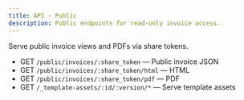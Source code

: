 ```yaml
---
title: API · Public
description: Public endpoints for read-only invoice access.
---
```


Serve public invoice views and PDFs via share tokens.

- GET `/public/invoices/:share_token` — Public invoice JSON
- GET `/public/invoices/:share_token/html` — HTML
- GET `/public/invoices/:share_token/pdf` — PDF
- GET `/_template-assets/:id/:version/*` — Serve template assets
